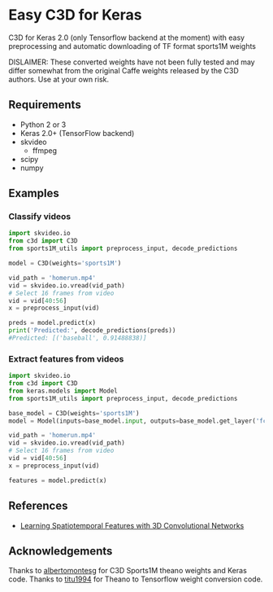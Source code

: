 # Easy C3D for Keras
C3D for Keras 2.0 (only Tensorflow backend at the moment) with easy preprocessing and automatic downloading of TF format sports1M weights

DISLAIMER: These converted weights have not been fully tested and may differ somewhat from the original Caffe weights released by the C3D authors. Use at your own risk.

## Requirements
* Python 2 or 3
* Keras 2.0+ (TensorFlow backend)
* skvideo
  * ffmpeg
* scipy
* numpy

## Examples

### Classify videos

```python
import skvideo.io
from c3d import C3D
from sports1M_utils import preprocess_input, decode_predictions

model = C3D(weights='sports1M')

vid_path = 'homerun.mp4'
vid = skvideo.io.vread(vid_path)
# Select 16 frames from video
vid = vid[40:56]
x = preprocess_input(vid)

preds = model.predict(x)
print('Predicted:', decode_predictions(preds))
#Predicted: [('baseball', 0.91488838)]
```

### Extract features from videos

```python
import skvideo.io
from c3d import C3D
from keras.models import Model
from sports1M_utils import preprocess_input, decode_predictions

base_model = C3D(weights='sports1M')
model = Model(inputs=base_model.input, outputs=base_model.get_layer('fc6').output)

vid_path = 'homerun.mp4'
vid = skvideo.io.vread(vid_path)
# Select 16 frames from video
vid = vid[40:56]
x = preprocess_input(vid)

features = model.predict(x)
```

## References
* [Learning Spatiotemporal Features with 3D Convolutional Networks](https://arxiv.org/abs/1412.0767)

## Acknowledgements

Thanks to [albertomontesg](https://gist.github.com/albertomontesg/d8b21a179c1e6cca0480ebdf292c34d2) for C3D Sports1M theano weights and Keras code. Thanks to [titu1994](https://github.com/titu1994/Keras-Classification-Models/blob/master/weight_conversion_theano.py) for Theano to Tensorflow weight conversion code.
